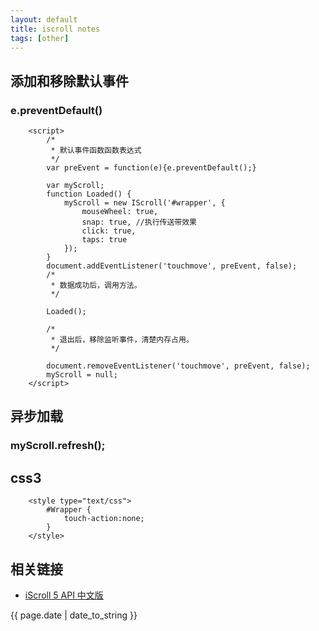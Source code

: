```yaml
---
layout: default
title: iscroll notes
tags: [other]
---
```

## 添加和移除默认事件

### e.preventDefault()



```
	<script>
		/*
		 * 默认事件函数函数表达式
		 */
		var preEvent = function(e){e.preventDefault();}
		
		var myScroll;
        function Loaded() {
            myScroll = new IScroll('#wrapper', {
                mouseWheel: true,
                snap: true, //执行传送带效果
                click: true,
                taps: true
            });
        }
		document.addEventListener('touchmove', preEvent, false);
		/*
		 * 数据成功后，调用方法。
		 */
		
		Loaded();
		
		/*
		 * 退出后，移除监听事件，清楚内存占用。
		 */
		
		document.removeEventListener('touchmove', preEvent, false);
		myScroll = null;
	</script>
```

## 异步加载

### myScroll.refresh();

## css3 

```
	<style type="text/css">
		#Wrapper {
			touch-action:none;
		}
	</style>
```

## 相关链接
- [iScroll 5 API 中文版](https://iiunknown.gitbooks.io/iscroll-5-api-cn/content/)

<p>{{ page.date | date_to_string }}</p>